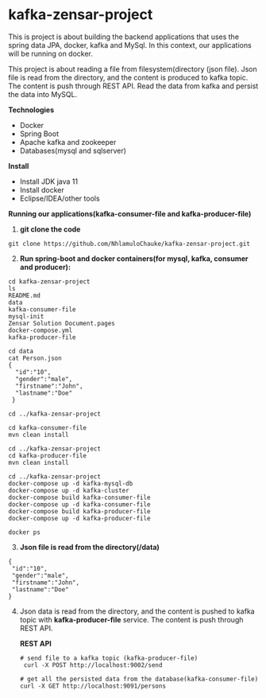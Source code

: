 # kafka-zensar-project

This is project is about building the backend applications that uses the spring data JPA, docker, kafka and MySql. In this context,
our applications will be running on docker.

This project is about reading a file from filesystem(directory (json file). 
Json file is read from the directory, and the content is produced to kafka topic. 
The content is push through REST API. Read the data from kafka and persist the data into MySQL.

**Technologies**

* Docker
* Spring Boot
* Apache kafka and zookeeper
* Databases(mysql and sqlserver)

**Install**

* Install JDK java 11
* Install docker
* Eclipse/IDEA/other tools

**Running our applications(kafka-consumer-file and kafka-producer-file)**

1. **git clone the code**
```
git clone https://github.com/NhlamuloChauke/kafka-zensar-project.git
```

2. **Run spring-boot and docker containers(for mysql, kafka, consumer and producer):**
```
cd kafka-zensar-project
ls
README.md			
data			  
kafka-consumer-file		
mysql-init
Zensar Solution Document.pages	      
docker-compose.yml		
kafka-producer-file

cd data
cat Person.json
{
  "id":"10", 
  "gender":"male",
  "firstname":"John",
  "lastname":"Doe"
 }

cd ../kafka-zensar-project

cd kafka-consumer-file
mvn clean install

cd ../kafka-zensar-project
cd kafka-producer-file
mvn clean install

cd ../kafka-zensar-project
docker-compose up -d kafka-mysql-db
docker-compose up -d kafka-cluster
docker-compose build kafka-consumer-file
docker-compose up -d kafka-consumer-file
docker-compose build kafka-producer-file
docker-compose up -d kafka-producer-file

docker ps 
```

3. **Json file is read from the directory(/data)**
```
{
 "id":"10", 
 "gender":"male",
 "firstname":"John",
 "lastname":"Doe"
}
```

4. Json data is read from the directory, and the content is pushed to kafka topic with **kafka-producer-file** service.
   The content is push through REST API.

   **REST API**
   ```
   # send file to a kafka topic (kafka-producer-file)
    curl -X POST http://localhost:9002/send

   # get all the persisted data from the database(kafka-consumer-file)
   curl -X GET http://localhost:9091/persons
   ```
